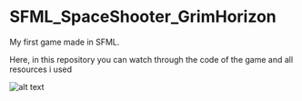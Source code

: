 # SFML_SpaceShooter_GrimHorizon
My first game made in SFML.

Here, in this repository you can watch through the code of the game and all resources i used

![alt text](https://github.com/Sturmik/SFML_SpaceShooter_GrimHorizon/ShowcaseImages/GameScreen.png?raw=true)
